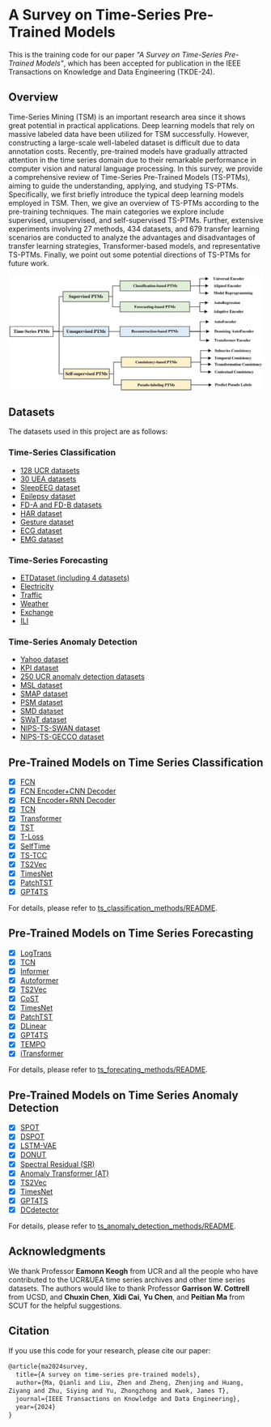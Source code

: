 # A Survey on Time-Series Pre-Trained Models

This is the training code for our paper *"A Survey on Time-Series Pre-Trained Models"*, which has been accepted for publication in the IEEE Transactions on Knowledge and Data Engineering (TKDE-24).

## Overview

Time-Series Mining (TSM) is an important research area since it shows great potential in practical applications. Deep learning models that rely on massive labeled data have been utilized for TSM successfully. However, constructing a large-scale well-labeled dataset is difficult due to data annotation costs. 
Recently, pre-trained models have gradually attracted attention in the time series domain due to their remarkable performance in computer vision and natural language processing. In this survey, we provide a comprehensive review of Time-Series Pre-Trained Models (TS-PTMs), aiming to guide the understanding, applying, and studying TS-PTMs. 
Specifically, we first briefly introduce the typical deep learning models employed in TSM. Then, we give an overview of TS-PTMs according to the pre-training techniques. The main categories we explore include supervised, unsupervised, and self-supervised TS-PTMs.
Further, extensive experiments involving  27 methods, 434 datasets, and 679 transfer learning scenarios are conducted to analyze the advantages and disadvantages of transfer learning strategies, Transformer-based models, and representative TS-PTMs. Finally, we point out some potential directions of TS-PTMs for future work.

<p align="center">
    <img src="pictures/framework.jpg" width="1000" align="center">
</p>


## Datasets
The datasets used in this project are as follows:
### Time-Series Classification
* [128 UCR datasets](https://www.cs.ucr.edu/~eamonn/time_series_data_2018/UCRArchive_2018.zip)
* [30 UEA datasets](http://www.timeseriesclassification.com/Downloads/Archives/Multivariate2018_arff.zip)
* [SleepEEG dataset](https://www.physionet.org/content/sleep-edfx/1.0.0/) 
* [Epilepsy dataset](https://repositori.upf.edu/handle/10230/42894) 
* [FD-A and FD-B datasets](https://mb.uni-paderborn.de/en/kat/main-research/datacenter/bearing-datacenter/data-sets-and-download) 
* [HAR dataset](https://archive.ics.uci.edu/ml/datasets/Human+Activity+Recognition+Using+Smartphones) 
* [Gesture dataset](http://www.timeseriesclassification.com/description.php?Dataset=UWaveGestureLibrary) 
* [ECG dataset](https://physionet.org/content/challenge-2017/1.0.0/) 
* [EMG dataset](https://physionet.org/content/emgdb/1.0.0/) 

### Time-Series Forecasting
* [ETDataset (including 4 datasets)](https://archive.ics.uci.edu/ml/datasets/ElectricityLoadDiagrams20112014)
* [Electricity](https://archive.ics.uci.edu/ml/datasets/ElectricityLoadDiagrams20112014)
* [Traffic](http://pems.dot.ca.gov)
* [Weather](https://www.bgc-jena.mpg.de/wetter)
* [Exchange](https://github.com/laiguokun/multivariate-time-series-data)
* [ILI](https://gis.cdc.gov/grasp/fluview/fluportaldashboard.html)

### Time-Series Anomaly Detection
* [Yahoo dataset](https://webscope.sandbox.yahoo.com/catalog.php?datatype=s&did=70) 
* [KPI dataset](http://test-10056879.file.myqcloud.com/10056879/test/20180524_78431960010324/KPI%E5%BC%82%E5%B8%B8%E6%A3%80%E6%B5%8B%E5%86%B3%E8%B5%9B%E6%95%B0%E6%8D%AE%E9%9B%86.zip)
* [250 UCR anomaly detection datasets](https://wu.renjie.im/research/anomaly-benchmarks-are-flawed/#ucr-time-series-anomaly-archiv) 
* [MSL dataset](https://github.com/khundman/telemanom) 
* [SMAP dataset](https://github.com/eBay/RANSynCoders) 
* [PSM dataset](https://github.com/khundman/telemanom) 
* [SMD dataset](https://github.com/NetManAIOps/OmniAnomaly) 
* [SWaT dataset](https://itrust.sutd.edu.sg/itrust-labs_datasets/dataset_info/#swat) 
* [NIPS-TS-SWAN dataset](https://github.com/datamllab/tods/tree/benchmark/benchmark) 
* [NIPS-TS-GECCO dataset](https://github.com/datamllab/tods/tree/benchmark/benchmark) 



## Pre-Trained Models on Time Series Classification
- [x] [FCN](https://github.com/cauchyturing/UCR_Time_Series_Classification_Deep_Learning_Baseline)
- [x] [FCN Encoder+CNN Decoder](https://github.com/qianlima-lab/time-series-ptms/blob/master/ts_classification_methods/model/tsm_model.py)
- [x] [FCN Encoder+RNN Decoder](https://github.com/qianlima-lab/time-series-ptms/blob/master/ts_classification_methods/model/tsm_model.py)
- [x] [TCN](https://github.com/White-Link/UnsupervisedScalableRepresentationLearningTimeSeries)
- [x] [Transformer](https://github.com/gzerveas/mvts_transformer)
- [x] [TST](https://github.com/gzerveas/mvts_transformer)
- [x] [T-Loss](https://github.com/White-Link/UnsupervisedScalableRepresentationLearningTimeSeries)
- [x] [SelfTime](https://github.com/haoyfan/SelfTime)
- [x] [TS-TCC](https://github.com/emadeldeen24/TS-TCC)
- [x] [TS2Vec](https://github.com/zhihanyue/ts2vec)
- [x] [TimesNet](https://github.com/thuml/TimesNet)
- [x] [PatchTST](https://github.com/yuqinie98/PatchTST)
- [x] [GPT4TS](https://github.com/DAMO-DI-ML/NeurIPS2023-One-Fits-All)

For details, please refer to [ts_classification_methods/README](https://github.com/qianlima-lab/time-series-ptms/blob/master/ts_classification_methods/README.md).

## Pre-Trained Models on Time Series Forecasting

- [x] [LogTrans](https://github.com/AIStream-Peelout/flow-forecast)
- [x] [TCN](https://github.com/locuslab/TCN)
- [x] [Informer](https://github.com/zhouhaoyi/Informer2020)
- [x] [Autoformer](https://github.com/thuml/autoformer)
- [x] [TS2Vec](https://github.com/zhihanyue/ts2vec)
- [x] [CoST](https://github.com/salesforce/CoST)
- [x] [TimesNet](https://github.com/thuml/TimesNet)
- [x] [PatchTST](https://github.com/yuqinie98/PatchTST)
- [x] [DLinear](https://github.com/vivva/DLinear)
- [x] [GPT4TS](https://github.com/DAMO-DI-ML/NeurIPS2023-One-Fits-All)
- [x] [TEMPO](https://github.com/DC-research/TEMPO)
- [x] [iTransformer](https://github.com/thuml/iTransformer)

For details, please refer to [ts_forecating_methods/README](https://github.com/qianlima-lab/transfer-to-transformer-tsm/blob/master/ts_forecasting_methods/README.md).

## Pre-Trained Models on Time Series Anomaly Detection

- [x] [SPOT](https://github.com/limjcst/ads-evt)
- [x] [DSPOT](https://github.com/limjcst/ads-evt)
- [x] [LSTM-VAE](https://github.com/SchindlerLiang/VAE-for-Anomaly-Detection)
- [x] [DONUT](https://github.com/NetManAIOps/donut)
- [x] [Spectral Residual (SR)](https://dl.acm.org/doi/10.1145/3292500.3330680)
- [x] [Anomaly Transformer (AT)](https://github.com/spencerbraun/anomaly_transformer_pytorch)
- [x] [TS2Vec](https://github.com/zhihanyue/ts2vec)
- [x] [TimesNet](https://github.com/thuml/TimesNet)
- [x] [GPT4TS](https://github.com/DAMO-DI-ML/NeurIPS2023-One-Fits-All)
- [x] [DCdetector](https://github.com/DAMO-DI-ML/KDD2023-DCdetector)

For details, please refer to [ts_anomaly_detection_methods/README](https://github.com/qianlima-lab/transfer-to-transformer-tsm/blob/master/ts_anomaly_detection_methods/README.md).

## Acknowledgments
We thank Professor **Eamonn Keogh** from UCR and all the people who have contributed to the UCR\&UEA time series archives and other time series datasets. The authors would like to thank 
Professor **Garrison W. Cottrell** from UCSD, and **Chuxin Chen**, **Xidi Cai**, **Yu Chen**, and **Peitian Ma** from SCUT for the helpful suggestions. 

## Citation
If you use this code for your research, please cite our paper:
```
@article{ma2024survey,
  title={A survey on time-series pre-trained models},
  author={Ma, Qianli and Liu, Zhen and Zheng, Zhenjing and Huang, Ziyang and Zhu, Siying and Yu, Zhongzhong and Kwok, James T},
  journal={IEEE Transactions on Knowledge and Data Engineering},
  year={2024}
}
```

